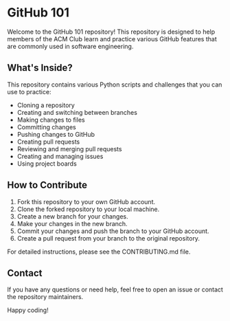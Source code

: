 # GitHub 101

Welcome to the GitHub 101 repository! This repository is designed to help members of the ACM Club learn and practice various GitHub features that are commonly used in software engineering.

## What's Inside?

This repository contains various Python scripts and challenges that you can use to practice:

- Cloning a repository
- Creating and switching between branches
- Making changes to files
- Committing changes
- Pushing changes to GitHub
- Creating pull requests
- Reviewing and merging pull requests
- Creating and managing issues
- Using project boards

## How to Contribute

1. Fork this repository to your own GitHub account.
2. Clone the forked repository to your local machine.
3. Create a new branch for your changes.
4. Make your changes in the new branch.
5. Commit your changes and push the branch to your GitHub account.
6. Create a pull request from your branch to the original repository.

For detailed instructions, please see the CONTRIBUTING.md file.

## Contact

If you have any questions or need help, feel free to open an issue or contact the repository maintainers.

Happy coding!
